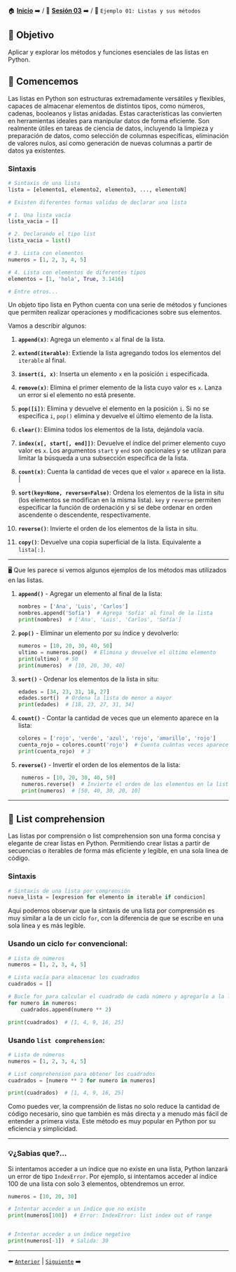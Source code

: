 🏠 [**Inicio**](../../Readme.md) ➡️ / 📖 [**Sesión 03**](../Readme.md) ➡️ / 📝 `Ejemplo 01: Listas y sus métodos`

## 🎯 Objetivo

Aplicar y explorar los métodos y funciones esenciales de las listas en Python.

## 🚀 Comencemos

Las listas en Python son estructuras extremadamente versátiles y flexibles, capaces de almacenar elementos de distintos tipos, como números, cadenas, booleanos y listas anidadas. Estas características las convierten en herramientas ideales para manipular datos de forma eficiente. Son realmente útiles en tareas de ciencia de datos, incluyendo la limpieza y preparación de datos, como selección de columnas específicas, eliminación de valores nulos, así como generación de nuevas columnas a partir de datos ya existentes.

### Sintaxis

```python
# Sintaxis de una lista
lista = [elemento1, elemento2, elemento3, ..., elementoN]

# Existen diferentes formas validas de declarar una lista

# 1. Una lista vacía
lista_vacia = []

# 2. Declarando el tipo list
lista_vacia = list()

# 3. Lista con elementos
numeros = [1, 2, 3, 4, 5]

# 4. Lista con elementos de diferentes tipos
elementos = [1, 'hola', True, 3.1416]

# Entre otros...
```

Un objeto tipo lista en Python  cuenta con una serie de métodos y funciones que permiten realizar operaciones y modificaciones sobre sus elementos. 

Vamos a describir algunos:

1. **`append(x)`**: Agrega un elemento `x` al final de la lista.

2. **`extend(iterable)`**: Extiende la lista agregando todos los elementos del `iterable` al final.

3. **`insert(i, x)`**: Inserta un elemento `x` en la posición `i` especificada.

4. **`remove(x)`**: Elimina el primer elemento de la lista cuyo valor es `x`. Lanza un error si el elemento no está presente.

5. **`pop([i])`**: Elimina y devuelve el elemento en la posición `i`. Si no se especifica `i`, `pop()` elimina y devuelve el último elemento de la lista.

6. **`clear()`**: Elimina todos los elementos de la lista, dejándola vacía.

7. **`index(x[, start[, end]])`**: Devuelve el índice del primer elemento cuyo valor es `x`. Los argumentos `start` y `end` son opcionales y se utilizan para limitar la búsqueda a una subsección específica de la lista.

8. **`count(x)`**: Cuenta la cantidad de veces que el valor `x` aparece en la lista.
|
9. **`sort(key=None, reverse=False)`**: Ordena los elementos de la lista in situ (los elementos se modifican en la misma lista). `key` y `reverse` permiten especificar la función de ordenación y si se debe ordenar en orden ascendente o descendente, respectivamente.

10. **`reverse()`**: Invierte el orden de los elementos de la lista in situ.

11. **`copy()`**: Devuelve una copia superficial de la lista. Equivalente a `lista[:]`.


---

🖥️ Que les parece si vemos algunos ejemplos de los métodos mas utilizados en las listas.


1. **`append()`** - Agregar un elemento al final de la lista:
   ```python
   nombres = ['Ana', 'Luis', 'Carlos']
   nombres.append('Sofía')  # Agrega 'Sofía' al final de la lista
   print(nombres)  # ['Ana', 'Luis', 'Carlos', 'Sofía']
   ```

2. **`pop()`** - Eliminar un elemento por su índice y devolverlo:
   ```python
   numeros = [10, 20, 30, 40, 50]
   ultimo = numeros.pop()  # Elimina y devuelve el último elemento
   print(ultimo)  # 50
   print(numeros)  # [10, 20, 30, 40]
   ```

3. **`sort()`** - Ordenar los elementos de la lista in situ:
   ```python
   edades = [34, 23, 31, 18, 27]
   edades.sort()  # Ordena la lista de menor a mayor
   print(edades)  # [18, 23, 27, 31, 34]
   ```

4. **`count()`** - Contar la cantidad de veces que un elemento aparece en la lista:
   ```python
   colores = ['rojo', 'verde', 'azul', 'rojo', 'amarillo', 'rojo']
   cuenta_rojo = colores.count('rojo')  # Cuenta cuántas veces aparece 'rojo'
   print(cuenta_rojo)  # 3
   ```

5. **`reverse()`** - Invertir el orden de los elementos de la lista:
   ```python
    numeros = [10, 20, 30, 40, 50]
    numeros.reverse()  # Invierte el orden de los elementos en la lista
    print(numeros)  # [50, 40, 30, 20, 10]
   ```

---

## 🚀 List comprehension

Las listas por comprensión o list comprehension son una forma concisa y elegante de crear listas en Python. Permitiendo crear listas a partir de secuencias o iterables de forma más eficiente y legible, en una sola línea de código.

### Sintaxis

```python
# Sintaxis de una lista por comprensión
nueva_lista = [expresion for elemento in iterable if condicion]
```

Aqui podemos observar que la sintaxis de una lista por comprensión es muy similar a la de un ciclo `for`, con la diferencia de que se escribe en una sola línea y es más legible.

### Usando un ciclo `for` convencional:

```python
# Lista de números
numeros = [1, 2, 3, 4, 5]

# Lista vacía para almacenar los cuadrados
cuadrados = []

# Bucle for para calcular el cuadrado de cada número y agregarlo a la lista cuadrados
for numero in numeros:
    cuadrados.append(numero ** 2)

print(cuadrados)  # [1, 4, 9, 16, 25]
```

### Usando `list comprehension`:

```python
# Lista de números
numeros = [1, 2, 3, 4, 5]

# List comprehension para obtener los cuadrados
cuadrados = [numero ** 2 for numero in numeros]

print(cuadrados)  # [1, 4, 9, 16, 25]
```

Como puedes ver, la comprensión de listas no solo reduce la cantidad de código necesario, sino que también es más directa y a menudo más fácil de entender a primera vista. Este método es muy popular en Python por su eficiencia y simplicidad.

---
### 💡¿Sabias que?...

Si intentamos acceder a un índice que no existe en una lista, Python lanzará un error de tipo `IndexError`. Por ejemplo, si intentamos acceder al índice 100 de una lista con solo 3 elementos, obtendremos un error.

```python
numeros = [10, 20, 30]

# Intentar acceder a un índice que no existe
print(numeros[100])  # Error: IndexError: list index out of range


# Intentar acceder a un índice negativo
print(numeros[-1])  # Salida: 30
```

---

⬅️ [`Anterior`](../Readme.md) | [`Siguiente`](../Ejemplo-02/Readme.md) ➡️